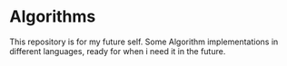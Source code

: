 # Algorithms

This repository is for my future self. Some Algorithm implementations in different languages, ready for when i need it in the future.
